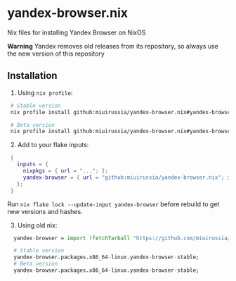 # yandex-browser.nix

Nix files for installing Yandex Browser on NixOS

**Warning** Yandex removes old releases from its repository, so always use the new version of this repository

## Installation

1. Using `nix profile`:

```sh
 # Stable version
 nix profile install github:miuirussia/yandex-browser.nix#yandex-browser-stable

 # Beta version
 nix profile install github:miuirussia/yandex-browser.nix#yandex-browser-beta
```
2. Add to your flake inputs:

``` nix
 {
   inputs = {
     nixpkgs = { url = "..."; };
     yandex-browser = { url = "github:miuirussia/yandex-browser.nix"; inputs.nixpkgs.follows = "nixpkgs"; };
   };
 }
```

Run `nix flake lock --update-input yandex-browser` before rebuild to get new versions and hashes.

3. Using old nix:

```nix
  yandex-browser = import (fetchTarball "https://github.com/miuirussia/yandex-browser.nix/archive/master.tar.gz");

  # Stable version
  yandex-browser.packages.x86_64-linux.yandex-browser-stable;
  # Beta version
  yandex-browser.packages.x86_64-linux.yandex-browser-stable;
```
